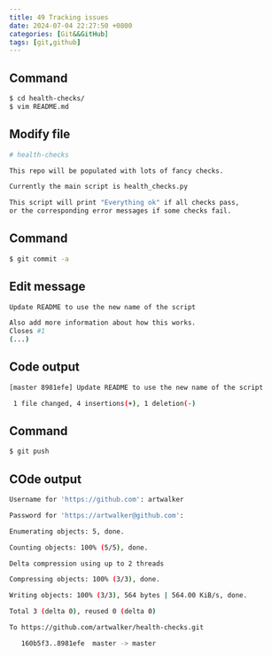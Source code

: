 ```yaml
---  
title: 49 Tracking issues  
date: 2024-07-04 22:27:50 +0800  
categories: [Git&&GitHub]  
tags: [git,github]  
---
```

## Command
```bash
$ cd health-checks/
$ vim README.md
```

## Modify file
```bash
# health-checks

This repo will be populated with lots of fancy checks. 

Currently the main script is health_checks.py

This script will print "Everything ok" if all checks pass, 
or the corresponding error messages if some checks fail.
```
## Command
```bash
$ git commit -a
```

## Edit message
```bash
Update README to use the new name of the script

Also add more information about how this works. 
Closes #1
(...)
```

## Code output
```bash
[master 8981efe] Update README to use the new name of the script

 1 file changed, 4 insertions(+), 1 deletion(-)
```

## Command
```bash
$ git push
```
## COde output
```bash
Username for 'https://github.com': artwalker

Password for 'https://artwalker@github.com': 

Enumerating objects: 5, done.

Counting objects: 100% (5/5), done.

Delta compression using up to 2 threads

Compressing objects: 100% (3/3), done.

Writing objects: 100% (3/3), 564 bytes | 564.00 KiB/s, done.

Total 3 (delta 0), reused 0 (delta 0)

To https://github.com/artwalker/health-checks.git

   160b5f3..8981efe  master -> master
```
